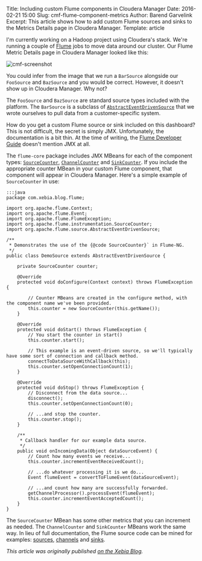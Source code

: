 Title: Including custom Flume components in Cloudera Manager
Date: 2016-02-21 15:00
Slug: cmf-flume-component-metrics
Author: Barend Garvelink
Excerpt: This article shows how to add custom Flume sources and sinks to the Metrics Details page in Cloudera Manager.
Template: article

I'm currently working on a Hadoop project using Cloudera's stack. We're running a couple of [Flume][flume] jobs to move data around our cluster. Our Flume Metric Details page in Cloudera Manager looked like this:

![cmf-screenshot](/static/images/flume-component-stats-in-cloudera-manager/flume-cmf-metrics-details.png "A screenshot of Cloudera Manager showing statistics for three Channels, three Sinks and two Sources in Flume")

You could infer from the image that we run a `BarSource` alongside our `FooSource` and `BazSource` and you would be correct. However, it doesn't show up in Cloudera Manager. Why not?

The `FooSource` and `BazSource` are standard source types included with the platform. The `BarSource` is a subclass of [`AbstractEventDrivenSource`][aedso] that we wrote ourselves to pull data from a customer-specific system.

How do you get a custom Flume source or sink included on this dashboard? This is not difficult, the secret is simply JMX. Unfortunately, the documentation is a bit thin. At the time of writing, the [Flume Developer Guide][fdevg] doesn't mention JMX at all.

The `flume-core` package includes JMX MBeans for each of the component types: [`SourceCounter`][souco], [`ChannelCounter`][chaco] and [`SinkCounter`][sinco]. If you include the appropriate counter MBean in your custom Flume component, that component will appear in Cloudera Manager. Here's a simple example of `SourceCounter` in use:

    :::java
    package com.xebia.blog.flume;

    import org.apache.flume.Context;
    import org.apache.flume.Event;
    import org.apache.flume.FlumeException;
    import org.apache.flume.instrumentation.SourceCounter;
    import org.apache.flume.source.AbstractEventDrivenSource;

    /**
     * Demonstrates the use of the {@code SourceCounter}` in Flume-NG.
     */
    public class DemoSource extends AbstractEventDrivenSource {

        private SourceCounter counter;

        @Override
        protected void doConfigure(Context context) throws FlumeException {

            // Counter MBeans are created in the configure method, with the component name we've been provided.
            this.counter = new SourceCounter(this.getName());
        }

        @Override
        protected void doStart() throws FlumeException {
            // You start the counter in start()
            this.counter.start();

            // This example is an event-driven source, so we'll typically have some sort of connection and callback method.
            connectToDataSourceWithCallback(this);
            this.counter.setOpenConnectionCount(1);
        }

        @Override
        protected void doStop() throws FlumeException {
            // Disconnect from the data source...
            disconnect();
            this.counter.setOpenConnectionCount(0);

            // ...and stop the counter.
            this.counter.stop();
        }

        /**
         * Callback handler for our example data source.
         */
        public void onIncomingData(Object dataSourceEvent) {
            // Count how many events we receive...
            this.counter.incrementEventReceivedCount();

            // ...do whatever processing it is we do...
            Event flumeEvent = convertToFlumeEvent(dataSourceEvent);

            // ...and count how many are successfully forwarded.
            getChannelProcessor().processEvent(flumeEvent);
            this.counter.incrementEventAcceptedCount();
        }
    }

The `SourceCounter` MBean has some other metrics that you can increment as needed. The `ChannelCounter` and `SinkCounter` MBeans work the same way. In lieu of full documentation, the Flume source code can be mined for examples: [sources][sourc], [channels][chann] and [sinks][sinks].

_This article was originally published [on the Xebia Blog][xebia]._

[flume]:https://flume.apache.org/
[aedso]:https://flume.apache.org/releases/content/1.6.0/apidocs/org/apache/flume/source/AbstractEventDrivenSource.html
[fdevg]:https://flume.apache.org/FlumeDeveloperGuide.html
[souco]:https://flume.apache.org/releases/content/1.6.0/apidocs/org/apache/flume/instrumentation/SourceCounter.html
[chaco]:https://flume.apache.org/releases/content/1.6.0/apidocs/org/apache/flume/instrumentation/ChannelCounter.html
[sinco]:https://flume.apache.org/releases/content/1.6.0/apidocs/org/apache/flume/instrumentation/SinkCounter.html
[sourc]:https://github.com/apache/flume/tree/trunk/flume-ng-sources
[chann]:https://github.com/apache/flume/tree/trunk/flume-ng-channels
[sinks]:https://github.com/apache/flume/tree/trunk/flume-ng-sinks
[xebia]:http://blog.xebia.com/custom-flume-cloudera-manager/
